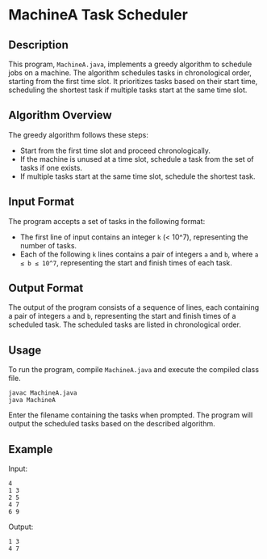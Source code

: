 # MachineA Task Scheduler

## Description

This program, `MachineA.java`, implements a greedy algorithm to schedule jobs on a machine. The algorithm schedules tasks in chronological order, starting from the first time slot. It prioritizes tasks based on their start time, scheduling the shortest task if multiple tasks start at the same time slot.

## Algorithm Overview

The greedy algorithm follows these steps:
- Start from the first time slot and proceed chronologically.
- If the machine is unused at a time slot, schedule a task from the set of tasks if one exists.
- If multiple tasks start at the same time slot, schedule the shortest task.

## Input Format

The program accepts a set of tasks in the following format:
- The first line of input contains an integer `k` (< 10^7), representing the number of tasks.
- Each of the following `k` lines contains a pair of integers `a` and `b`, where `a ≤ b ≤ 10^7`, representing the start and finish times of each task.

## Output Format

The output of the program consists of a sequence of lines, each containing a pair of integers `a` and `b`, representing the start and finish times of a scheduled task. The scheduled tasks are listed in chronological order.

## Usage

To run the program, compile `MachineA.java` and execute the compiled class file.

```
javac MachineA.java
java MachineA
```

Enter the filename containing the tasks when prompted. The program will output the scheduled tasks based on the described algorithm.

## Example

Input:
```
4
1 3
2 5
4 7
6 9
```

Output:
```
1 3
4 7
```
